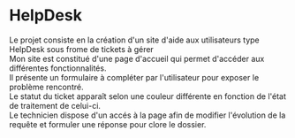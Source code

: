 # HelpDesk
Le projet consiste en la création d'un site d'aide aux utilisateurs type HelpDesk sous frome de tickets à gérer </br>
Mon site est constitué d'une page d'accueil qui permet d'accéder aux différentes fonctionnalités. </br>
Il présente un formulaire à compléter par l'utilisateur pour exposer le problème rencontré. </br>
Le statut du ticket apparaît selon une couleur différente en fonction de l'état de traitement de celui-ci. </br>
Le technicien dispose d'un accés à la page afin de modifier l'évolution de la requête et formuler une réponse pour clore le dossier. </br>
